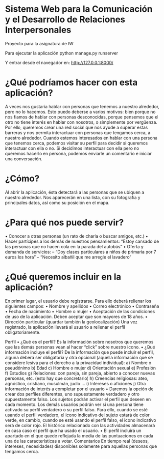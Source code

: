 Sistema Web para la Comunicación y el Desarrollo de Relaciones Interpersonales
=======

Proyecto para la asignatura de IW


Para ejecutar la aplicación
    python manage.py runserver
    
Y entrar desde el navegador en: http://127.0.0.1:8000/


¿Qué podríamos hacer con esta aplicación?
=======
A veces nos gustaría hablar con personas que tenemos a nuestro alrededor,
pero no lo hacemos. Esto puedo deberse a varios motivos: bien porque no
nos fiamos de hablar con personas desconocidas, porque pensemos que el
otro no tiene interés en hablar con nosotros, o simplemente por vergüenza.
Por ello, queremos crear una red social que nos ayude a superar estas
barreras y nos permita interactuar con personas que tengamos cerca, a
nuestro alrededor. 
Cuando estemos interesados en hablar con una persona que tenemos cerca,
podemos visitar su perfil para decidir si queremos interactuar con ella o no.
Si decidimos interactuar con ella pero no queremos hacerlo en persona,
podemos enviarle un comentario e iniciar una conversación.

¿Cómo?
=======
Al abrir la aplicación, ésta detectará a las personas que se ubiquen a
nuestro alrededor. Nos aparecerán en una lista, con su fotografía y
principales datos, así como su posición en el mapa.

¿Para qué nos puede servir?
=======
• Conocer a otras personas (un rato de charla o buscar amigos, etc.)
• Hacer partícipes a los demás de nuestros pensamientos: “Estoy
cansado de las personas que no hacen cola en la parada del autobús”
• Oferta y demanda de servicios: 
– “Doy clases particulares a niños de primaria por 7 euros los
hora”
– “Necesito albañil que me arregle el lavadero”

¿Qué queremos incluir en la aplicación?
=======
En primer lugar, el usuario debe registrarse. Para ello deberá rellenar los
siguientes campos:
• Nombre y apellidos
• Correo electrónico
• Contraseña
• Fecha de nacimiento
• Hombre o mujer
• Aceptación de las condiciones de uso de la aplicación. Deben
aceptar que son mayores de 18 años.
• Dirección particular (guardar también la geolocalización)
Una vez registrado, la aplicación llevará al usuario a rellenar el perfil
obligatoriamente.


Perfil
• ¿Qué es el perfil? Es la información sobre nosotros que
queremos que las demás personas vean al hacer “click” sobre
nuestro icono.
• ¿Qué información incluye el perfil? De la información que
puede incluir el perfil, alguna deberá ser obligatoria y otra
opcional (aquella información que se considere lesiva para el
derecho a la privacidad individual):
a) Nombre o pseudónimo
b) Edad
c) Hombre o mujer
d) Orientación sexual
e) Profesión
f) Estudios
g) Relaciones: con pareja, sin pareja, abierto a conocer
nuevas personas, etc. (esto hay que concretarlo)
h) Creencias religiosas: ateo, agnóstico, cristiano,
musulmán, judío …
i) Intereses o aficiones
j) Otra información de interés a completar por el usuario
• Daremos la opción de crear dos perfiles diferentes, uno
supuestamente verdadero y otro supuestamente falso. Los
sujetos podrán activar el perfil que deseen en cada momento.
Los demás usuarios podrán ver si una persona tiene activado
su perfil verdadero o su perfil falso. Para ello, cuando se esté
usando el perfil verdadero, el icono indicativo del sujeto estará
de color verde, en cambio, cuando se esté usando el perfil
falso, el icono indicativo será de color rojo. El histórico
relacionado con las actividades almacenará en casa caso el
perfil que ha usado el usuario.
• El perfil incluirá un apartado en el que quede reflejada la media
de las puntuaciones en cada una de las características a votar.
Comentarios 
En tiempo real (deseos, intereses, necesidades) disponibles
solamente para aquellas personas que tengamos cerca.


